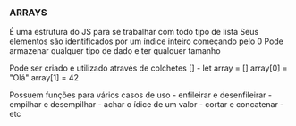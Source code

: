 ### ARRAYS

É uma estrutura do JS para se trabalhar com todo tipo de lista
Seus elementos são identificados por um índice inteiro começando pelo 0
Pode armazenar qualquer tipo de dado e ter qualquer tamanho

Pode ser criado e utilizado através de colchetes []
    - let array = []
    array[0] = "Olá"
    array[1] = 42

Possuem funções para vários casos de uso
    - enfileirar e desenfileirar
    - empilhar e desempilhar
    - achar o ídice de um valor
    - cortar e concatenar
    - etc